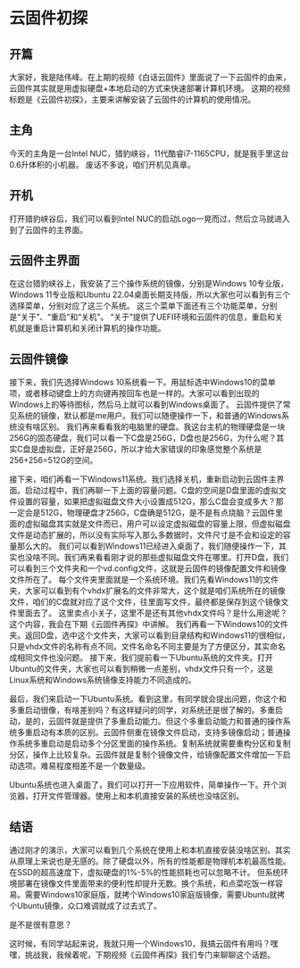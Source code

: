 # 云固件初探

## 开篇

大家好，我是陆伟峰。在上期的视频《白话云固件》里面说了一下云固件的由来，云固件其实就是用虚拟硬盘+本地启动的方式来快速部署计算机环境。
这期的视频标题是《云固件初探》，主要来讲解安装了云固件的计算机的使用情况。

## 主角

今天的主角是一台Intel NUC，猎豹峡谷，11代酷睿i7-1165CPU，就是我手里这台0.6升体积的小机器。
废话不多说，咱们开机见真章。

## 开机

打开猎豹峡谷后，我们可以看到Intel NUC的启动Logo一晃而过，然后立马就进入到了云固件的主界面。

## 云固件主界面

在这台猎豹峡谷上，我安装了三个操作系统的镜像，分别是Windows 10专业版，Windows 11专业版和Ubuntu 22.04桌面长期支持版，所以大家也可以看到有三个选择菜单，分别对应了这三个系统。
这三个菜单下面还有三个功能菜单，分别是“关于”、“重启”和“关机”。
“关于”提供了UEFI环境和云固件的信息，重启和关机就是重启计算机和关闭计算机的操作功能。

## 云固件镜像

接下来，我们先选择Windows 10系统看一下。用鼠标选中Windows10的菜单项，或者移动键盘上的方向键再按回车也是一样的。大家可以看到出现的Windows上的等待图标，然后马上就可以看到Windows桌面了。
云固件提供了常见系统的镜像，默认都是me用户。我们可以随便操作一下，和普通的Windows系统没有啥区别。
我们再来看看我的电脑里的硬盘。我这台主机的物理硬盘是一块256G的固态硬盘，我们可以看一下C盘是256G，D盘也是256G，为什么呢？其实C盘是虚拟盘，正好是256G，所以才给大家错误的印象感觉整个系统是256+256=512G的空间。

接下来，咱们再看一下Windows11系统。我们选择关机，重新启动到云固件主界面。启动过程中，我们再聊一下上面的容量问题。C盘的空间是D盘里面的虚拟文件设置的容量，如果把虚拟磁盘文件大小设置成512G，那么C盘会变成多大？那一定会是512G，物理硬盘才256G，C盘确是512G，是不是有点烧脑？云固件里面的虚拟磁盘其实就是文件而已，用户可以设定虚拟磁盘的容量上限，但虚拟磁盘文件是动态扩展的，所以没有实际写入那么多数据时，文件尺寸是不会和设定的容量那么大的。
我们可以看到Windows11已经进入桌面了，我们随便操作一下，其实也没啥不同。我们再来看看刚才说的那些虚拟磁盘文件在哪里。打开D盘，我们可以看到三个文件夹和一个vd.config文件，这就是云固件的镜像配置文件和镜像文件所在了。
每个文件夹里面就是一个系统环境。我们先看Windows11的文件夹，大家可以看到有个vhdx扩展名的文件非常大，这个就是咱们系统所在的镜像文件，咱们的C盘就对应了这个文件，往里面写文件，最终都是保存到这个镜像文件里面去了。
这里卖点小关子，这里不是还有其他vhdx文件吗？是什么用途呢？这个内容，我会在下期《云固件再探》中讲解。
我们再看一下Windows10的文件夹。返回D盘，选中这个文件夹，大家可以看到目录结构和Windows11的很相似，只是vhdx文件的名称有点不同。文件名命名不同主要是为了方便区分，其实命名成相同文件也没问题。
接下来，我们提前看一下Ubuntu系统的文件夹。打开Ubuntu的文件夹，大家也可以看到稍微一点差别，vhdx文件只有一个，这是Linux系统和Windows系统镜像支持能力不同造成的。

最后，我们来启动一下Ubuntu系统。看到这里，有同学就会提出问题，你这个和多重启动很像，有啥差别吗？有这样疑问的同学，对系统还是很了解的。多重启动，是的，云固件就是提供了多重启动能力。但这个多重启动能力和普通的操作系统多重启动有本质的区别。云固件侧重在镜像文件启动，支持多镜像启动；普通操作系统多重启动是启动多个分区里面的操作系统。复制系统就需要重构分区和复制分区，操作上比较复杂。云固件就是复制个镜像文件，给镜像配置文件增加一下启动选项。难易程度相差不是一个数量级。

Ubuntu系统也进入桌面了，我们可以打开一下应用软件，简单操作一下。开个浏览器，打开文件管理器。使用上和本机直接安装的系统也没啥区别。

## 结语

通过刚才的演示，大家可以看到几个系统在使用上和本机直接安装没啥区别。其实从原理上来说也是无感的。除了硬盘以外，所有的性能都是物理机本机最高性能。在SSD的超高速度下，虚拟硬盘的1%-5%的性能损耗也可以忽略不计。
但系统环境部署在镜像文件里面带来的便利性却提升无数。换个系统，和点菜吃饭一样容易。需要Windows10家庭版，就拷个Windows10家庭版镜像，需要Ubuntu就拷个Ubuntu镜像，众口难调就成了过去式了。

是不是很有意思？

这时候，有同学站起来说，我就只用一个Windows10，我搞云固件有用吗？嘿嘿，挑战我，我候着呢，下期视频《云固件再探》我们专门来聊聊这个话题。
